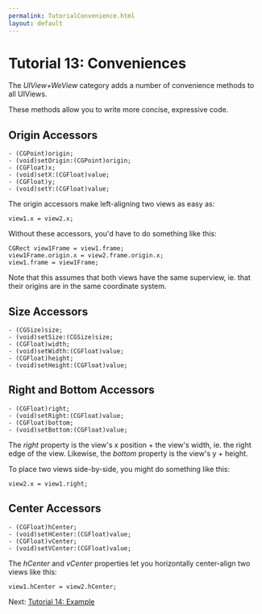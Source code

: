 ```yaml
---
permalink: TutorialConvenience.html
layout: default
---
```


# Tutorial 13: Conveniences


<!-- TEMPLATE START -->

The _UIView+WeView_ category adds a number of convenience methods to all UIViews.

These methods allow you to write more concise, expressive code.

## Origin Accessors

	- (CGPoint)origin;
	- (void)setOrigin:(CGPoint)origin;
	- (CGFloat)x;
	- (void)setX:(CGFloat)value;
	- (CGFloat)y;
	- (void)setY:(CGFloat)value;

The origin accessors make left-aligning two views as easy as:

	view1.x = view2.x;

Without these accessors, you'd have to do something like this:

	CGRect view1Frame = view1.frame;
	view1Frame.origin.x = view2.frame.origin.x;
	view1.frame = view1Frame;

Note that this assumes that both views have the same superview, ie. that their origins are in the same coordinate system.


## Size Accessors

	- (CGSize)size;
	- (void)setSize:(CGSize)size;
	- (CGFloat)width;
	- (void)setWidth:(CGFloat)value;
	- (CGFloat)height;
	- (void)setHeight:(CGFloat)value;

## Right and Bottom Accessors

	- (CGFloat)right;
	- (void)setRight:(CGFloat)value;
	- (CGFloat)bottom;
	- (void)setBottom:(CGFloat)value;

The _right_ property is the view's x position + the view's width, ie. the right edge of the view.  Likewise, the _bottom_ property is the view's y + height.

To place two views side-by-side, you might do something like this:

	view2.x = view1.right;

## Center Accessors

	- (CGFloat)hCenter;
	- (void)setHCenter:(CGFloat)value;
	- (CGFloat)vCenter;
	- (void)setVCenter:(CGFloat)value;

The _hCenter_ and _vCenter_ properties let you horizontally center-align two views like this:

	view1.hCenter = view2.hCenter;




<!-- TEMPLATE END -->

<p class="nextLink">Next:  <a href="TutorialIPhoneDemo.html">Tutorial 14: Example</a></p>